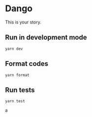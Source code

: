 # Dango

This is your story.

## Run in development mode

```
yarn dev
```

## Format codes

```
yarn format
```

## Run tests

```
yarn test
```
a